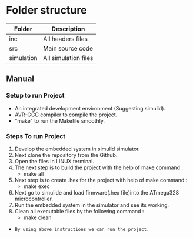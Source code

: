 # Folder structure

| Folder | Description                                  |
| ------ | -------------------------------------------- |
| inc    | All headers files                            |
| src    | Main source code                             |
| simulation  | All simulation files|                             |


## Manual

### Setup to run Project

-  An integrated development environment (Suggesting simulid).
-  AVR-GCC compiler to compile the project.
-  "make" to run the Makefile smoothly.

### Steps To run Project

1.  Develop the embedded system in simulid simulator.
2.  Next clone the repository from the Github.
3.  Open the files in LINUX terminal.
4.  The next step is to build the project with the help of make command :
      - make all
5.  Next step is to create .hex for the project with help of make command :
      - make exec
6.  Next go to simulide and load firmware(.hex file)into the ATmega328 microcontroller.
7.  Run the embedded system in the simulator and see its working. 
8.  Clean all executable files by the following command :
      - make clean
 
-     By using above instructions we can run the project.